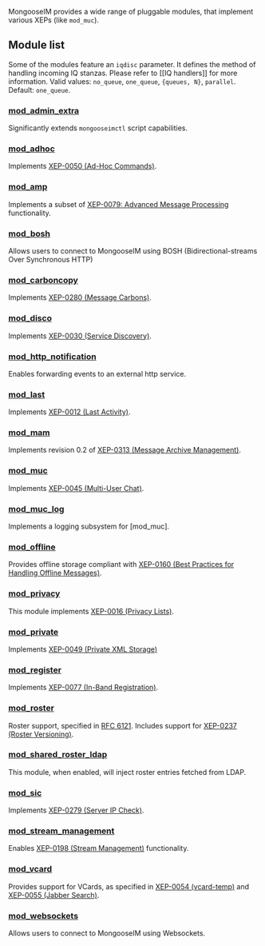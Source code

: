 MongooseIM provides a wide range of pluggable modules, that implement various XEPs (like `mod_muc`).

## Module list
Some of the modules feature an `iqdisc` parameter. It defines the method of handling incoming IQ stanzas. Please refer to [[IQ handlers]] for more information. Valid values: `no_queue`, `one_queue`, `{queues, N}`, `parallel`. Default: `one_queue`.

### [mod_admin_extra](../modules/mod_admin_extra.md)
Significantly extends `mongooseimctl` script capabilities. 

### [mod_adhoc](../modules/mod_adhoc.md)
Implements [XEP-0050 (Ad-Hoc Commands)](http://xmpp.org/extensions/xep-0050.html). 

### [mod_amp](../modules/mod_amp.md)
Implements a subset of [XEP-0079: Advanced Message Processing](http://xmpp.org/extensions/xep-0079.html) functionality.

### [mod_bosh](../modules/mod_bosh.md)
Allows users to connect to MongooseIM using BOSH (Bidirectional-streams Over Synchronous HTTP)

### [mod_carboncopy](../modules/mod_carboncopy.md)
Implements [XEP-0280 (Message Carbons)](http://xmpp.org/extensions/xep-0280.html).

### [mod_disco](../modules/mod_disco.md)
Implements [XEP-0030 (Service Discovery)](http://xmpp.org/extensions/xep-0030.html).

### [mod_http_notification](../modules/mod_http_notification.md)
Enables forwarding events to an external http service.

### [mod_last](../modules/mod_last.md)
Implements [XEP-0012 (Last Activity)](http://xmpp.org/extensions/xep-0012.html). 

### [mod_mam](../modules/mod_mam.md)
Implements revision 0.2 of [XEP-0313 (Message Archive Management)](http://xmpp.org/extensions/attic/xep-0313-0.2.html).

### [mod_muc](../modules/mod_muc.md)
Implements [XEP-0045 (Multi-User Chat)](http://xmpp.org/extensions/xep-0045.html). 

### [mod_muc_log](../modules/mod_muc_log.md)
Implements a logging subsystem for [mod_muc].

### [mod_offline](../modules/mod_offline.md)
Provides offline storage compliant with [XEP-0160 (Best Practices for Handling Offline Messages)](http://xmpp.org/extensions/xep-0160.html).

### [mod_privacy](../modules/mod_privacy.md)
This module implements [XEP-0016 (Privacy Lists)](http://xmpp.org/extensions/xep-0016.html).

### [mod_private](../modules/mod_private.md)
Implements [XEP-0049 (Private XML Storage)](http://xmpp.org/extensions/xep-0049.html)

### [mod_register](../modules/mod_register.md)
Implements [XEP-0077 (In-Band Registration)](http://xmpp.org/extensions/xep-0077.html).

### [mod_roster](../modules/mod_roster.md)
Roster support, specified in [RFC 6121](http://xmpp.org/rfcs/rfc6121.html). Includes support for [XEP-0237 (Roster Versioning)](http://xmpp.org/extensions/xep-0237.html).

### [mod_shared_roster_ldap](../modules/mod_shared_roster_ldap.md)
This module, when enabled, will inject roster entries fetched from LDAP. 

### [mod_sic](../modules/mod_sic.md)
Implements [XEP-0279 (Server IP Check)](http://xmpp.org/extensions/xep-0279.html).

### [mod_stream_management](../modules/mod_stream_management.md)
Enables [XEP-0198 (Stream Management)](http://xmpp.org/extensions/xep-0198.html) functionality. 

### [mod_vcard](../modules/mod_vcard.md)
Provides support for VCards, as specified in [XEP-0054 (vcard-temp)](http://xmpp.org/extensions/xep-0054.html) and [XEP-0055 (Jabber Search)](http://xmpp.org/extensions/xep-0055.html).

### [mod_websockets](../modules/mod_websockets.md)
Allows users to connect to MongooseIM using Websockets.

